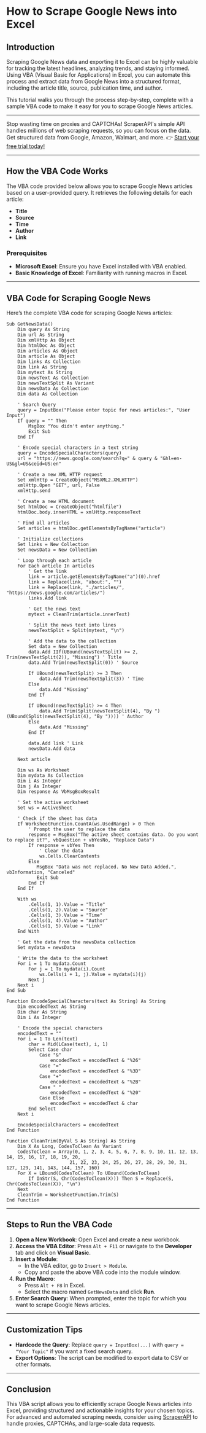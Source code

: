 
# How to Scrape Google News into Excel

## Introduction

Scraping Google News data and exporting it to Excel can be highly valuable for tracking the latest headlines, analyzing trends, and staying informed. Using VBA (Visual Basic for Applications) in Excel, you can automate this process and extract data from Google News into a structured format, including the article title, source, publication time, and author.

This tutorial walks you through the process step-by-step, complete with a sample VBA code to make it easy for you to scrape Google News articles.

---

Stop wasting time on proxies and CAPTCHAs! ScraperAPI's simple API handles millions of web scraping requests, so you can focus on the data. Get structured data from Google, Amazon, Walmart, and more. 👉 [Start your free trial today!](https://bit.ly/Scraperapi)

---

## How the VBA Code Works

The VBA code provided below allows you to scrape Google News articles based on a user-provided query. It retrieves the following details for each article:

- **Title**
- **Source**
- **Time**
- **Author**
- **Link**

### Prerequisites

- **Microsoft Excel**: Ensure you have Excel installed with VBA enabled.
- **Basic Knowledge of Excel**: Familiarity with running macros in Excel.

---

## VBA Code for Scraping Google News

Here’s the complete VBA code for scraping Google News articles:

```vba
Sub GetNewsData()
    Dim query As String
    Dim url As String
    Dim xmlHttp As Object
    Dim htmlDoc As Object
    Dim articles As Object
    Dim article As Object
    Dim links As Collection
    Dim link As String
    Dim mytext As String
    Dim newsText As Collection
    Dim newsTextSplit As Variant
    Dim newsData As Collection
    Dim data As Collection

    ' Search Query
    query = InputBox("Please enter topic for news articles:", "User Input")
    If query = "" Then
        MsgBox "You didn't enter anything."
        Exit Sub
    End If

    ' Encode special characters in a text string
    query = EncodeSpecialCharacters(query)
    url = "https://news.google.com/search?q=" & query & "&hl=en-US&gl=US&ceid=US:en"

    ' Create a new XML HTTP request
    Set xmlHttp = CreateObject("MSXML2.XMLHTTP")
    xmlHttp.Open "GET", url, False
    xmlHttp.send

    ' Create a new HTML document
    Set htmlDoc = CreateObject("htmlfile")
    htmlDoc.body.innerHTML = xmlHttp.responseText

    ' Find all articles
    Set articles = htmlDoc.getElementsByTagName("article")

    ' Initialize collections
    Set links = New Collection
    Set newsData = New Collection

    ' Loop through each article
    For Each article In articles
        ' Get the link
        link = article.getElementsByTagName("a")(0).href
        link = Replace(link, "about:", "")
        link = Replace(link, "./articles/", "https://news.google.com/articles/")
        links.Add link

        ' Get the news text
        mytext = CleanTrim(article.innerText)

        ' Split the news text into lines
        newsTextSplit = Split(mytext, "\n")
        
        ' Add the data to the collection
        Set data = New Collection
        data.Add IIf(UBound(newsTextSplit) >= 2, Trim(newsTextSplit(2)), "Missing") ' Title
        data.Add Trim(newsTextSplit(0)) ' Source
        
        If UBound(newsTextSplit) >= 3 Then
            data.Add Trim(newsTextSplit(3)) ' Time
        Else
            data.Add "Missing"
        End If
            
        If UBound(newsTextSplit) >= 4 Then
            data.Add Trim(Split(newsTextSplit(4), "By ")(UBound(Split(newsTextSplit(4), "By ")))) ' Author
        Else
            data.Add "Missing"
        End If

        data.Add link ' Link
        newsData.Add data

    Next article

    Dim ws As Worksheet
    Dim mydata As Collection
    Dim i As Integer
    Dim j As Integer
    Dim response As VbMsgBoxResult

    ' Set the active worksheet
    Set ws = ActiveSheet

    ' Check if the sheet has data
    If WorksheetFunction.CountA(ws.UsedRange) > 0 Then
        ' Prompt the user to replace the data
        response = MsgBox("The active sheet contains data. Do you want to replace it?", vbQuestion + vbYesNo, "Replace Data")
        If response = vbYes Then
            ' Clear the data
            ws.Cells.ClearContents
        Else
           MsgBox "Data was not replaced. No New Data Added.", vbInformation, "Canceled"
           Exit Sub
        End If
    End If
    
    With ws
        .Cells(1, 1).Value = "Title"
        .Cells(1, 2).Value = "Source"
        .Cells(1, 3).Value = "Time"
        .Cells(1, 4).Value = "Author"
        .Cells(1, 5).Value = "Link"
    End With

    ' Get the data from the newsData collection
    Set mydata = newsData

    ' Write the data to the worksheet
    For i = 1 To mydata.Count
        For j = 1 To mydata(i).Count
            ws.Cells(i + 1, j).Value = mydata(i)(j)
        Next j
    Next i
End Sub

Function EncodeSpecialCharacters(text As String) As String
    Dim encodedText As String
    Dim char As String
    Dim i As Integer

    ' Encode the special characters
    encodedText = ""
    For i = 1 To Len(text)
        char = Mid(LCase(text), i, 1)
        Select Case char
            Case "&"
                encodedText = encodedText & "%26"
            Case "="
                encodedText = encodedText & "%3D"
            Case "+"
                encodedText = encodedText & "%2B"
            Case " "
                encodedText = encodedText & "%20"
            Case Else
                encodedText = encodedText & char
        End Select
    Next i

    EncodeSpecialCharacters = encodedText
End Function

Function CleanTrim(ByVal S As String) As String
    Dim X As Long, CodesToClean As Variant
    CodesToClean = Array(0, 1, 2, 3, 4, 5, 6, 7, 8, 9, 10, 11, 12, 13, 14, 15, 16, 17, 18, 19, 20, _
                       21, 22, 23, 24, 25, 26, 27, 28, 29, 30, 31, 127, 129, 141, 143, 144, 157, 160)
    For X = LBound(CodesToClean) To UBound(CodesToClean)
        If InStr(S, Chr(CodesToClean(X))) Then S = Replace(S, Chr(CodesToClean(X)), "\n")
    Next
    CleanTrim = WorksheetFunction.Trim(S)
End Function
```

---

## Steps to Run the VBA Code

1. **Open a New Workbook**: Open Excel and create a new workbook.
2. **Access the VBA Editor**: Press `Alt + F11` or navigate to the **Developer** tab and click on **Visual Basic**.
3. **Insert a Module**:
   - In the VBA editor, go to `Insert > Module`.
   - Copy and paste the above VBA code into the module window.
4. **Run the Macro**:
   - Press `Alt + F8` in Excel.
   - Select the macro named `GetNewsData` and click **Run**.
5. **Enter Search Query**: When prompted, enter the topic for which you want to scrape Google News articles.

---

## Customization Tips

- **Hardcode the Query**: Replace `query = InputBox(...)` with `query = "Your Topic"` if you want a fixed search query.
- **Export Options**: The script can be modified to export data to CSV or other formats.

---

## Conclusion

This VBA script allows you to efficiently scrape Google News articles into Excel, providing structured and actionable insights for your chosen topics. For advanced and automated scraping needs, consider using [ScraperAPI](https://bit.ly/Scraperapi) to handle proxies, CAPTCHAs, and large-scale data requests.
